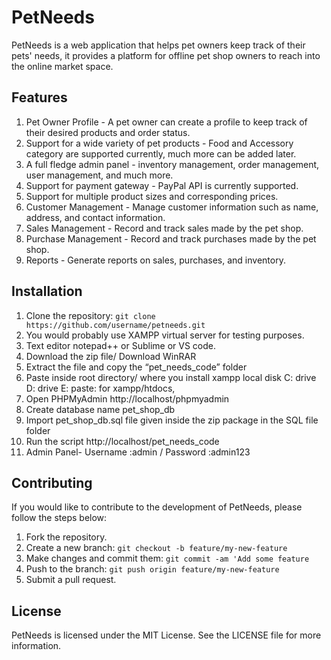 # PetNeeds
PetNeeds is a web application that helps pet owners keep track of their pets' needs, it provides a platform for offline pet shop owners to reach into the online market space.

## Features
1. Pet Owner Profile - A pet owner can create a profile to keep track of their desired products and order status.
2. Support for a wide variety of pet products - Food and Accessory category are supported currently, much more can be added later.
3. A full fledge admin panel - inventory management, order management, user management, and much more.
4. Support for payment gateway - PayPal API is currently supported.
5. Support for multiple product sizes and corresponding prices.
6. Customer Management - Manage customer information such as name, address, and contact information.
7. Sales Management - Record and track sales made by the pet shop.
8. Purchase Management - Record and track purchases made by the pet shop.
9. Reports - Generate reports on sales, purchases, and inventory.

## Installation
1. Clone the repository:
``` git clone https://github.com/username/petneeds.git ```
2. You would probably use XAMPP virtual server for testing purposes.
3. Text editor notepad++ or Sublime or VS code.
4. Download the zip file/ Download WinRAR
5. Extract the file and copy the “pet_needs_code” folder
6. Paste inside root directory/ where you install xampp local disk C: drive D: drive E: paste: for xampp/htdocs,
7. Open PHPMyAdmin http://localhost/phpmyadmin
8. Create database name pet_shop_db
9. Import pet_shop_db.sql file given inside the zip package in the SQL file folder
10. Run the script http://localhost/pet_needs_code
11. Admin Panel- Username :admin / Password :admin123

## Contributing
If you would like to contribute to the development of PetNeeds, please follow the steps below:
1. Fork the repository.
2. Create a new branch: 
``` git checkout -b feature/my-new-feature ```
3. Make changes and commit them:
``` git commit -am 'Add some feature ```
4. Push to the branch: 
``` git push origin feature/my-new-feature ```
5. Submit a pull request.

## License
PetNeeds is licensed under the MIT License. See the LICENSE file for more information.
